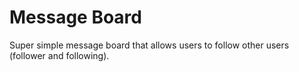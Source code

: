 <h1>Message Board</h1>

<p>Super simple message board that allows users to follow other users (follower and following).</p>
